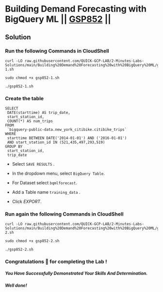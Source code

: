 # Building Demand Forecasting with BigQuery ML || [GSP852](https://www.cloudskillsboost.google/focuses/16547?parent=catalog) ||

## Solution

### Run the following Commands in CloudShell

```
curl -LO raw.githubusercontent.com/QUICK-GCP-LAB/2-Minutes-Labs-Solutions/main/Building%20Demand%20Forecasting%20with%20BigQuery%20ML/gsp852-1.sh

sudo chmod +x gsp852-1.sh

./gsp852-1.sh
```

### Create the table

```
SELECT
 DATE(starttime) AS trip_date,
 start_station_id,
 COUNT(*) AS num_trips
FROM
 `bigquery-public-data.new_york_citibike.citibike_trips`
WHERE
 starttime BETWEEN DATE('2014-01-01') AND ('2016-01-01')
 AND start_station_id IN (521,435,497,293,519)
GROUP BY
 start_station_id,
 trip_date
```

* Select `SAVE RESULTS` .

* In the dropdown menu, select `BigQuery Table`.

* For Dataset select `bqmlforecast`.

* Add a Table name `training_data` .

* Click *EXPORT*.

### Run again the following Commands in CloudShell

```
curl -LO raw.githubusercontent.com/QUICK-GCP-LAB/2-Minutes-Labs-Solutions/main/Building%20Demand%20Forecasting%20with%20BigQuery%20ML/gsp852-2.sh

sudo chmod +x gsp852-2.sh

./gsp852-2.sh
```

### Congratulations 🎉 for completing the Lab !

##### *You Have Successfully Demonstrated Your Skills And Determination.*

#### *Well done!*

